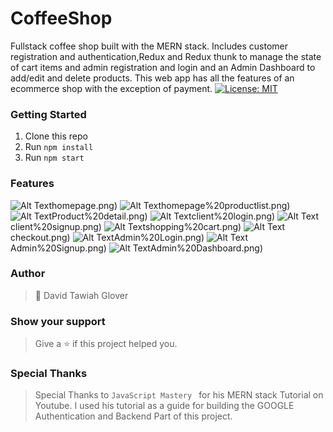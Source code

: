 # CoffeeShop
Fullstack coffee shop built with the MERN stack. Includes customer registration and authentication,Redux and Redux thunk to manage the state of cart items and admin registration and login and an Admin Dashboard to add/edit and delete products. This web app has all the features of an ecommerce shop with the exception of payment.
[![License: MIT](https://img.shields.io/badge/License-MIT-yellow.svg)](https://opensource.org/licenses/MIT)

### Getting Started
1. Clone this repo
2. Run ```npm install```
3. Run ```npm start ```

### Features
![Alt Text](https://github.com/DTGlov/CoffeeShop/blob/main/coffeeshop/1)homepage.png)
![Alt Text](https://github.com/DTGlov/CoffeeShop/blob/main/coffeeshop/2)homepage%20productlist.png)
![Alt Text](https://github.com/DTGlov/CoffeeShop/blob/main/coffeeshop/3)Product%20detail.png)
![Alt Text](https://github.com/DTGlov/CoffeeShop/blob/main/coffeeshop/5)client%20login.png)
![Alt Text](https://github.com/DTGlov/CoffeeShop/blob/main/coffeeshop/13)client%20signup.png)
![Alt Text](https://github.com/DTGlov/CoffeeShop/blob/main/coffeeshop/10)shopping%20cart.png)
![Alt Text](https://github.com/DTGlov/CoffeeShop/blob/main/coffeeshop/7)checkout.png)
![Alt Text](https://github.com/DTGlov/CoffeeShop/blob/main/coffeeshop/8)Admin%20Login.png)
![Alt Text](https://github.com/DTGlov/CoffeeShop/blob/main/coffeeshop/9)Admin%20Signup.png)
![Alt Text](https://github.com/DTGlov/CoffeeShop/blob/main/coffeeshop/11)Admin%20Dashboard.png)

### Author
> 👤 David Tawiah Glover

### Show your support
> Give a ⭐ if this project helped you.

### Special Thanks
> Special Thanks to ```JavaScript Mastery ``` for his MERN stack Tutorial on Youtube. I used his tutorial as a guide for building the GOOGLE Authentication and Backend Part of this project.
